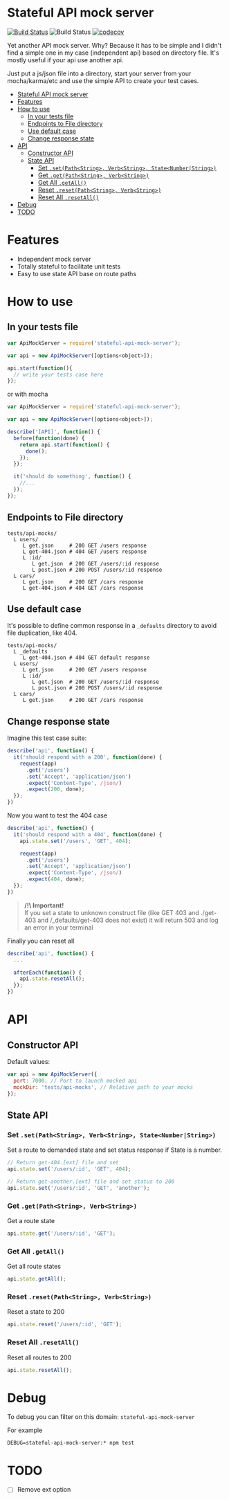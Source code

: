 # Stateful API mock server

[![Build Status](https://travis-ci.org/loveindent/stateful-api-mock-server.svg?branch=master)](https://travis-ci.org/loveindent/stateful-api-mock-server)
![Build Status](https://david-dm.org/loveindent/stateful-api-mock-server.svg)
[![codecov](https://codecov.io/gh/loveindent/stateful-api-mock-server/branch/master/graph/badge.svg)](https://codecov.io/gh/loveindent/stateful-api-mock-server)

Yet another API mock server. Why? Because it has to be simple and I didn't find a simple one in my case (independent api) based on directory file. It's mostly useful if your api use another api.

Just put a js/json file into a directory, start your server from your mocha/karma/etc and use the simple API to create your test cases.

<!-- TOC depthFrom:1 depthTo:6 withLinks:1 updateOnSave:1 orderedList:0 -->

- [Stateful API mock server](#stateful-api-mock-server)
- [Features](#features)
- [How to use](#how-to-use)
	- [In your tests file](#in-your-tests-file)
	- [Endpoints to File directory](#endpoints-to-file-directory)
	- [Use default case](#use-default-case)
	- [Change response state](#change-response-state)
- [API](#api)
	- [Constructor API](#constructor-api)
	- [State API](#state-api)
		- [Set `.set(Path<String>, Verb<String>, State<Number|String>)`](#set-setpathstring-verbstring-statenumberstring)
		- [Get `.get(Path<String>, Verb<String>)`](#get-getpathstring-verbstring)
		- [Get All `.getAll()`](#get-all-getall)
		- [Reset `.reset(Path<String>, Verb<String>)`](#reset-resetpathstring-verbstring)
		- [Reset All `.resetAll()`](#reset-all-resetall)
- [Debug](#debug)
- [TODO](#todo)

<!-- /TOC -->

# Features
- Independent mock server
- Totally stateful to facilitate unit tests
- Easy to use state API base on route paths

# How to use

## In your tests file

```js
var ApiMockServer = require('stateful-api-mock-server');

var api = new ApiMockServer([options<object>]);

api.start(function(){
  // write your tests case here
});
```
or with mocha
```js
var ApiMockServer = require('stateful-api-mock-server');

var api = new ApiMockServer([options<object>]);

describe('[API]', function() {
  before(function(done) {
    return api.start(function() {
      done();
    });
  });

  it('should do something', function() {
    //...
  });
});
```

## Endpoints to File directory

```shell
tests/api-mocks/
  L users/
     L get.json     # 200 GET /users response
     L get-404.json # 404 GET /users response
     L :id/
        L get.json  # 200 GET /users/:id response
        L post.json # 200 POST /users/:id response
  L cars/
     L get.json     # 200 GET /cars response
     L get-404.json # 404 GET /cars response
```

## Use default case
It's possible to define common response in a `_defaults` directory to avoid file duplication, like 404.

```shell
tests/api-mocks/
  L _defaults
     L get-404.json # 404 GET default response
  L users/
     L get.json     # 200 GET /users response
     L :id/
        L get.json  # 200 GET /users/:id response
        L post.json # 200 POST /users/:id response
  L cars/
     L get.json     # 200 GET /cars response
```

## Change response state
Imagine this test case suite:

```js
describe('api', function() {
  it('should respond with a 200', function(done) {
    request(app)
      .get('/users')
      .set('Accept', 'application/json')
      .expect('Content-Type', /json/)
      .expect(200, done);
  });
})
```

Now you want to test the 404 case
```js
describe('api', function() {
  it('should respond with a 404', function(done) {
    api.state.set('/users', 'GET', 404);

    request(app)
      .get('/users')
      .set('Accept', 'application/json')
      .expect('Content-Type', /json/)
      .expect(404, done);
  });
})
```

> <b>/!\ Important!</b><br/>
> If you set a state to unknown construct file (like GET 403 and ./get-403 and /\_defaults/get-403 does not exist) it will return 503 and log an error in your terminal


Finally you can reset all
```js
describe('api', function() {
  ...

  afterEach(function() {
    api.state.resetAll();
  });
})
```

# API

## Constructor API
Default values:
```js
var api = new ApiMockServer({
  port: 7000, // Port to launch mocked api
  mockDir: 'tests/api-mocks', // Relative path to your mocks
});
```

## State API

### Set `.set(Path<String>, Verb<String>, State<Number|String>)`
Set a route to demanded state and set status response if State is a number.
```js
// Return get-404.[ext] file and set
api.state.set('/users/:id', 'GET', 404);

// Return get-another.[ext] file and set status to 200
api.state.set('/users/:id', 'GET', 'another');
```

### Get `.get(Path<String>, Verb<String>)`
Get a route state
```js
api.state.get('/users/:id', 'GET');
```

### Get All `.getAll()`
Get all route states
```js
api.state.getAll();
```

### Reset `.reset(Path<String>, Verb<String>)`
Reset a state to 200
```js
api.state.reset('/users/:id', 'GET');
```

### Reset All `.resetAll()`
Reset all routes to 200
```js
api.state.resetAll();
```

# Debug

To debug you can filter on this domain: `stateful-api-mock-server`

For example
```shell
DEBUG=stateful-api-mock-server:* npm test
```

# TODO

- [ ] Remove ext option

